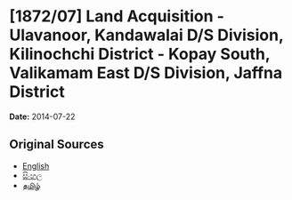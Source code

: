 # [1872/07] Land Acquisition - Ulavanoor, Kandawalai D/S Division, Kilinochchi District - Kopay South, Valikamam East D/S Division, Jaffna District

**Date:** 2014-07-22

## Original Sources

- [English](https://documents.gov.lk/view/extra-gazettes/2014/7/1872-07_E.pdf)
- [සිංහල](https://documents.gov.lk/view/extra-gazettes/2014/7/1872-07_S.pdf)
- [தமிழ்](https://documents.gov.lk/view/extra-gazettes/2014/7/1872-07_T.pdf)
